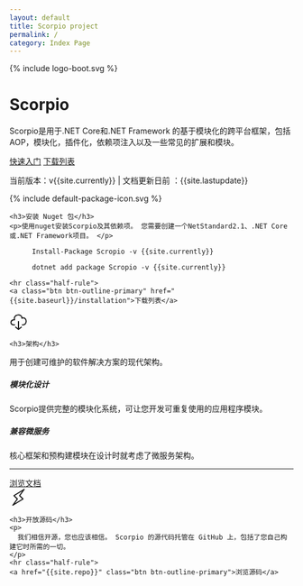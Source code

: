 ```yaml
---
layout: default
title: Scorpio project
permalink: /
category: Index Page
---
```

   <main class="bd-masthead" id="content" role="main">
  <div class="container">
    <div class="row align-items-center">
      <div class="col-6 mx-auto col-md-6 order-md-2">
        {% include logo-boot.svg %}
      </div>
      <div class="col-md-6 order-md-1 text-center text-md-left pr-md-5">
        <h1 class="mb-3 bd-text-purple-bright">Scorpio</h1>
        <p class="lead">
          Scorpio是用于.NET Core和.NET Framework 的基于模块化的跨平台框架，包括AOP，模块化，插件化，依赖项注入以及一些常见的扩展和模块。
        </p>
        <div class="d-flex flex-column flex-md-row lead mb-3">
          <a href="{{site.baseurl}}/docs/getting-started/" class="btn btn-lg btn-bd-primary mb-3 mb-md-0 mr-md-3" onclick="ga('send', 'event', 'Jumbotron actions', 'Get started', 'Get started');">快速入门</a>
          <a href="{{site.baseurl}}/installation/" class="btn btn-lg btn-outline-secondary">下载列表</a>
        </div>
        <p class="text-muted mb-0">
           当前版本：v{{site.currently}} | 文档更新日前 ：{{site.lastupdate}}
        </p>
      </div>
    </div>
    
  </div>
</main>
<div class="masthead-followup row m-0 border border-white">
  <div class="col-12 col-md-4 p-3 p-md-5 bg-light border border-white">
    <!-- Icon by Bytesize https://github.com/danklammer/bytesize-icons -->
    {% include default-package-icon.svg %}

    <h3>安装 Nuget 包</h3>
    <p>使用nuget安装Scorpio及其依赖项。 您需要创建一个NetStandard2.1、.NET Core或.NET Framework项目。 </p>

<figure class="highlight"><pre><code class="language-powershell" data-lang="sh">Install-Package Scropio <span class="nt">-v</span> {{site.currently}}</code></pre></figure>

<figure class="highlight"><pre><code class="language-sh" data-lang="sh">dotnet <span class="nb">add package </span>Scropio <span class="nt">-v</span> {{site.currently}}</code></pre></figure>

    <hr class="half-rule">
    <a class="btn btn-outline-primary" href="{{site.baseurl}}/installation">下载列表</a>
  </div>

  <div class="col-12 col-md-4 p-3 p-md-5 bg-light border border-white">
    <!-- Icon by Bytesize https://github.com/danklammer/bytesize-icons -->
    <svg xmlns="http://www.w3.org/2000/svg" focusable="false" width="32" height="32" fill="none" stroke="currentcolor" stroke-width="2" class="text-primary mb-2" viewBox="0 0 32 32" stroke-linecap="round" stroke-linejoin="round"><title>Download icon</title><path d="M9 22c-9 1-8-10 0-9C6 2 23 2 22 10c10-3 10 13 1 12m-12 4l5 4 5-4m-5-10v14"/></svg>

    <h3>架构</h3>
<p>用于创建可维护的软件解决方案的现代架构。</p>
<h5>模块化设计</h5>
<p>Scorpio提供完整的模块化系统，可让您开发可重复使用的应用程序模块。</p>

<h5>兼容微服务</h5>
<p>核心框架和预构建模块在设计时就考虑了微服务架构。</p>
    <hr class="half-rule">
    <a class="btn btn-outline-primary" href="{{site.baseurl}}/docs">浏览文档</a>
  </div>

  <div class="col-12 col-md-4 p-3 p-md-5 bg-light border border-white">
    <!-- Icon by Bytesize https://github.com/danklammer/bytesize-icons -->
    <svg xmlns="http://www.w3.org/2000/svg" focusable="false" width="32" height="32" fill="none" stroke="currentcolor" stroke-width="2" class="text-primary mb-2" viewBox="0 0 32 32" stroke-linecap="round" stroke-linejoin="round"><title>Lightning icon</title><path d="M18 13l8-11L8 13l6 6-8 11 18-11z"/></svg>


    <h3>开放源码</h3>
    <p>
      我们相信开源，您也应该相信。 Scorpio 的源代码托管在 GitHub 上，包括了您自己构建它时所需的一切。
    </p>
    <hr class="half-rule">
    <a href="{{site.repo}}" class="btn btn-outline-primary">浏览源码</a>
  </div>
</div>